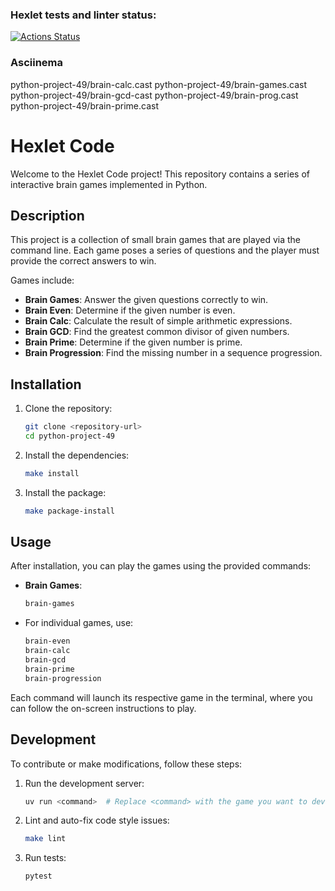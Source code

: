 ### Hexlet tests and linter status:
[![Actions Status](https://github.com/Surtral/python-project-49/actions/workflows/hexlet-check.yml/badge.svg)](https://github.com/Surtral/python-project-49/actions)


### Asciinema
python-project-49/brain-calc.cast
python-project-49/brain-games.cast
python-project-49/brain-gcd-cast
python-project-49/brain-prog.cast
python-project-49/brain-prime.cast

# Hexlet Code

Welcome to the Hexlet Code project! This repository contains a series of interactive brain games implemented in Python.

## Description

This project is a collection of small brain games that are played via the command line. Each game poses a series of questions and the player must provide the correct answers to win. 

Games include:

- **Brain Games**: Answer the given questions correctly to win.
- **Brain Even**: Determine if the given number is even.
- **Brain Calc**: Calculate the result of simple arithmetic expressions.
- **Brain GCD**: Find the greatest common divisor of given numbers.
- **Brain Prime**: Determine if the given number is prime.
- **Brain Progression**: Find the missing number in a sequence progression.


## Installation

1. Clone the repository:

   ```bash
   git clone <repository-url>
   cd python-project-49
   ```

2. Install the dependencies:

   ```bash
   make install
   ```

3. Install the package:

   ```bash
   make package-install
   ```

## Usage

After installation, you can play the games using the provided commands:

- **Brain Games**:

  ```bash
  brain-games
  ```

- For individual games, use:

  ```bash
  brain-even
  brain-calc
  brain-gcd
  brain-prime
  brain-progression
  ```

Each command will launch its respective game in the terminal, where you can follow the on-screen instructions to play.

## Development

To contribute or make modifications, follow these steps:

1. Run the development server:

   ```bash
   uv run <command>  # Replace <command> with the game you want to develop or test
   ```

2. Lint and auto-fix code style issues:

   ```bash
   make lint
   ```

3. Run tests:

   ```bash
   pytest
   ```

